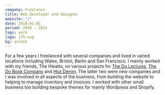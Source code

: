 ```yaml
---
company: Freelance
title: Web developer and designer
website: "/"
date: 2010-01-01
period: 2010 - 2013
tags: work
logo: jfh.svg
bg: accent
---
```


For a few years I freelanced with several companies and lived in varied locations including Wales, Bristol, Berlin and San Francisco. I mainly worked with my friends, The Hieatts, on various projects for [The Do Lectures](https://www.thedolectures.com/), [The Do Book Company](https://thedobook.co/) and [Hiut Denim](https://hiutdenim.co.uk/). The latter two were new companies and I was involved in all aspects of the business, from building the website to helping to manage inventory and invoices. I worked with other small business too building bespoke themes for mainly Wordpress and Shopify.
